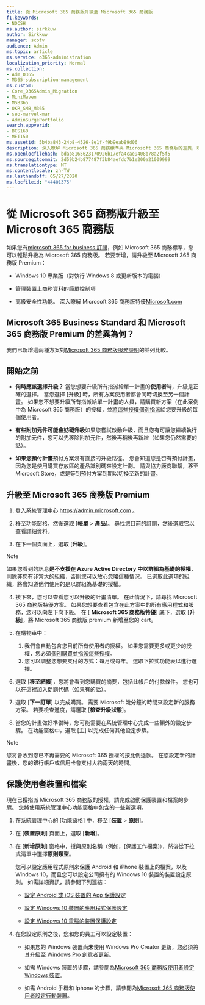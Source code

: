 ```yaml
---
title: 從 Microsoft 365 商務版升級至 Microsoft 365 商務版
f1.keywords:
- NOCSH
ms.author: sirkkuw
author: Sirkkuw
manager: scotv
audience: Admin
ms.topic: article
ms.service: o365-administration
localization_priority: Normal
ms.collection:
- Adm_O365
- M365-subscription-management
ms.custom:
- Core_O365Admin_Migration
- MiniMaven
- MSB365
- OKR_SMB_M365
- seo-marvel-mar
- AdminSurgePortfolio
search.appverid:
- BCS160
- MET150
ms.assetid: 5b4ba843-24b8-4526-8e1f-f9b9eab89d06
description: 深入瞭解 Microsoft 365 商務標準與 Microsoft 365 商務版的差異，以及如何升級為 Microsoft 365 商務版 Premium。
ms.openlocfilehash: bdab8165623170926b17efa4cae9408b78a2f5f5
ms.sourcegitcommit: 2d59b24b877487f3b84aefdc7b1e200a21009999
ms.translationtype: MT
ms.contentlocale: zh-TW
ms.lasthandoff: 05/27/2020
ms.locfileid: "44401375"
---
```

# <a name="upgrade-to-microsoft-365-business-premium-from-microsoft-365-business-standard"></a>從 Microsoft 365 商務版升級至 Microsoft 365 商務版

如果您有[microsoft 365 for business 訂閱](https://products.office.com/compare-all-microsoft-office-products-4-column?activetab=tab:primaryr2)，例如 Microsoft 365 商務標準，您可以輕鬆升級為 Microsoft 365 商務版。 若要新增，請升級至 Microsoft 365 商務版 Premium：

- Windows 10 專業版（對執行 Windows 8 或更新版本的電腦）

- 管理裝置上商務資料的簡單控制項

- 高級安全性功能。
深入瞭解 Microsoft 365 商務版特優[Microsoft.com](https://www.microsoft.com/microsoft-365/business)

## <a name="whats-the-difference-between-microsoft-365-business-standard-and-microsoft-365-business-premium"></a>Microsoft 365 Business Standard 和 Microsoft 365 商務版 Premium 的差異為何？

我們已新增這兩種方案對[Microsoft 365 商務版服務說明](https://docs.microsoft.com/office365/servicedescriptions/microsoft-365-service-descriptions/microsoft-365-business-service-description)的並列比較。 

## <a name="before-you-get-started"></a>開始之前

- **何時應該選擇升級？** 當您想要升級所有指派給單一計畫的**使用者**時，升級是正確的選擇。 當您選擇 [升級] 時，所有方案使用者都會同時切換至另一個計畫。 如果您不想要升級所有指派給單一計畫的人員，請購買新方案（在此案例中為 Microsoft 365 商務版）的授權，並[將這些授權個別指派](../admin/manage/assign-licenses-to-users.md)給您要升級的每個使用者。

- **有些附加元件可能會妨礙升級**如果您嘗試啟動升級，而且您有可讓您繼續執行的附加元件，您可以先移除附加元件，然後再稍後再新增（如果您仍然需要的話）。

- **如果您預付計畫**預付方案沒有直接的升級路徑。 您會知道您是否有預付計畫，因為您是使用購買存放區的產品識別碼來設定計劃。 請與協力廠商聯繫，移至 Microsoft Store，或是等到預付方案到期以切換至新的計畫。

## <a name="upgrade-to-microsoft-365-business-premium"></a>升級至 Microsoft 365 商務版 Premium

1. 登入系統管理中心 <a href="https://go.microsoft.com/fwlink/p/?linkid=837890" target="_blank">https://admin.microsoft.com</a> 。

2. 移至功能窗格，然後選取 [**帳單** \> **產品**]。 尋找您目前的訂閱，然後選取它以查看詳細資料。

3. 在下一個頁面上，選取 [**升級**]。

  > [!NOTE]
  > 如果您看到的訊息**是不支援在 Azure Active Directory 中以群組為基礎的授權**，則除非您有非常大的組織，否則您可以放心忽略這種情況。 已選取此選項的組織，將會知道他們使用的是以群組為基礎的授權。

4. 接下來，您可以查看您可以升級的計畫清單。 在此情況下，請尋找 Microsoft 365 商務版特優方案。 如果您想要查看包含在此方案中的所有應用程式和服務，您可以向左下向下級。 在 [ **Microsoft 365 商務版特優**] 底下，選取 [**升級**]，將 Microsoft 365 商務版 premium 新增至您的 cart。

5. 在購物車中：

    1. 我們會自動包含您目前所有使用者的授權。 如果您需要更多或更少的授權，您必須[個別購買並指派這些授權](../admin/manage/assign-licenses-to-users.md)。  
    2. 您可以調整您想要支付的方式：每月或每年。 選取下拉式功能表以進行選擇。

6. 選取 [**移至結帳**]，您將會看到您購買的摘要，包括此帳戶的付款條件。 您也可以在這裡加入促銷代碼（如果有的話）。

7. 選取 [**下一訂單**] 以完成購買。
需要 Microsoft 幾分鐘的時間來設定新的服務方案。 若要檢查進度，請選取 [**檢查升級狀態**]。

8. 當您的計畫做好準備時，您可能需要在系統管理中心完成一些額外的設定步驟。 在功能窗格中，選取 [**主**] 以完成任何其他設定步驟。

> [!NOTE]
> 您將會收到您已不再需要的 Microsoft 365 授權的按比例退款。 在您設定新的計畫後，您的銀行帳戶或信用卡會支付大約兩天的時間。
  
## <a name="protect-user-devices-and-files"></a>保護使用者裝置和檔案

現在已獲指派 Microsoft 365 商務版的授權，請完成啟動保護裝置和檔案的步驟。 您將使用系統管理中心功能窗格中包含的一些新選項。
  
1. 在系統管理中心的 [功能窗格] 中，移至 [**裝置** \> **原則**]。

2. 在 [**裝置原則**] 頁面上，選取 [**新增**]。

3. 在 [**新增原則**] 窗格中，授與原則名稱（例如，[保護工作檔案]），然後從下拉式清單中選擇**原則類型**。

    您可以設定應用程式原則來保護 Android 和 iPhone 裝置上的檔案，以及 Windows 10，而且您可以設定公司擁有的 Windows 10 裝置的裝置設定原則。 如需詳細資訊，請參閱下列連結：

    - [設定 Android 或 iOS 裝置的 App 保護設定](app-protection-settings-for-android-and-ios.md)

    - [設定 Windows 10 裝置的應用程式保護設定](protection-settings-for-windows-10-devices.md)

    - [設定 Windows 10 電腦的裝置保護設定](protection-settings-for-windows-10-pcs.md)

4. 在您設定原則之後，您和您的員工可以設定裝置：

    - 如果您的 Windows 裝置尚未使用 Windows Pro Creator 更新，您必須將[其升級至 Windows Pro 創意者更新](upgrade-to-windows-pro-creators-update.md)。

    - 如需 Windows 裝置的步驟，請參閱為[Microsoft 365 商務版使用者設定 Windows 裝置](set-up-windows-devices.md)。

    - 如需 Android 手機和 Iphone 的步驟，請參閱為[Microsoft 365 商務版使用者設定行動裝置](set-up-mobile-devices.md)。